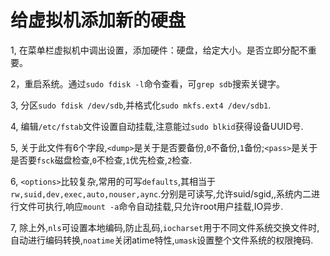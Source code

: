 # 给虚拟机添加新的硬盘

1, 在菜单栏虚拟机中调出设置，添加硬件：硬盘，给定大小。是否立即分配不重要。

2，重启系统。通过`sudo fdisk -l`命令查看，可`grep sdb`搜索关键字。

3, 分区`sudo fdisk /dev/sdb`,并格式化`sudo mkfs.ext4 /dev/sdb1`.

4, 编辑`/etc/fstab`文件设置自动挂载,注意能过`sudo blkid`获得设备UUID号.

5, 关于此文件有6个字段,`<dump>`是关于是否要备份,`0`不备份,`1`备份;`<pass>`是关于是否要`fsck`磁盘检查,`0`不检查,`1`优先检查,`2`检查.

6, `<options>`比较复杂,常用的可写`defaults`,其相当于`rw,suid,dev,exec,auto,nouser,aync`.分别是可读写,允许suid/sgid,,系统内二进行文件可执行,响应`mount -a`命令自动挂载,只允许root用户挂载,IO异步.

7, 除上外,`nls`可设置本地编码,防止乱码,`iocharset`用于不同文件系统交换文件时,自动进行编码转换,`noatime`关闭atime特性,`umask`设置整个文件系统的权限掩码.
